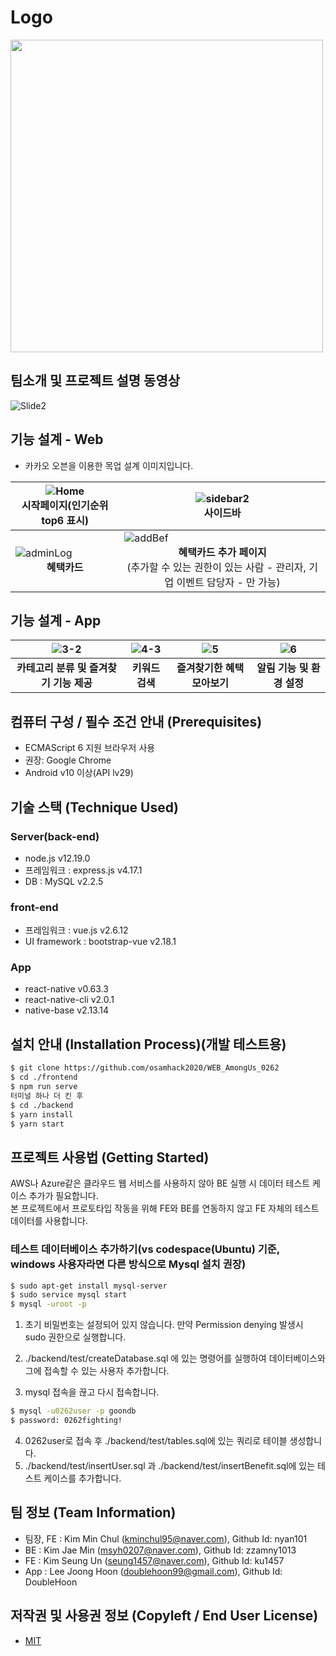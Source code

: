 
# Logo
<img src="https://user-images.githubusercontent.com/14193000/97607723-b1f30180-1a54-11eb-8d2b-7529f91640f4.png" width="500">

## 팀소개 및 프로젝트 설명 동영상
![Slide2](https://user-images.githubusercontent.com/43535460/97554274-de3d5c80-1a19-11eb-9774-73771b4b75de.jpg)

## 기능 설계 - Web
 -  카카오 오븐을 이용한 목업 설계 이미지입니다.

| ![Home](https://user-images.githubusercontent.com/72017937/97103865-aae58f80-16f2-11eb-9d52-98424e06ece6.JPG) <center>시작페이지(인기순위 top6 표시)</center> | ![sidebar2](https://user-images.githubusercontent.com/72017937/97103869-ade08000-16f2-11eb-90ad-fe010f827deb.JPG)    <center>사이드바</center>  |
|--|--|
| ![adminLog](https://user-images.githubusercontent.com/72017937/97103877-b769e800-16f2-11eb-8bdb-f5870b0495a0.JPG) <center>**혜택카드**</center> | ![addBef](https://user-images.githubusercontent.com/72017937/97103879-b89b1500-16f2-11eb-99ec-71841219a72e.JPG) <center>**혜택카드 추가 페이지**<br/>(추가할 수 있는 권한이 있는 사람 - 관리자, 기업 이벤트 담당자 - 만 가능)</center>   

## 기능 설계 - App
| ![3-2](https://user-images.githubusercontent.com/14193000/97596358-f926c580-1a47-11eb-9c94-73a96b50fbff.png) | ![4-3](https://user-images.githubusercontent.com/14193000/97596372-fb891f80-1a47-11eb-9776-1d10bdc8588c.png) | ![5](https://user-images.githubusercontent.com/14193000/97596376-fc21b600-1a47-11eb-8164-919f227232a1.png) | ![6](https://user-images.githubusercontent.com/14193000/97596380-fd52e300-1a47-11eb-8c29-516e29d6b067.png) |
|--|--|--|--|
| <center>**카테고리 분류 및 즐겨찾기 기능 제공**</center> | <center>**키워드 검색**</center> |  <center>**즐겨찾기한 혜택 모아보기**</center> | <center>**알림 기능 및 환경 설정**</center> |



## 컴퓨터 구성 / 필수 조건 안내 (Prerequisites)
* ECMAScript 6 지원 브라우저 사용
* 권장: Google Chrome
* Android v10 이상(API lv29)

## 기술 스택 (Technique Used) 
### Server(back-end)
 - node.js v12.19.0
 - 프레임워크 : express.js v4.17.1
 - DB : MySQL v2.2.5
 
### front-end
 - 프레임워크 : vue.js v2.6.12
 - UI framework : bootstrap-vue v2.18.1

### App
 - react-native v0.63.3
 - react-native-cli v2.0.1
 - native-base v2.13.14

## 설치 안내 (Installation Process)(개발 테스트용)
```bash
$ git clone https://github.com/osamhack2020/WEB_AmongUs_0262
$ cd ./frontend
$ npm run serve
터미널 하나 더 킨 후
$ cd ./backend
$ yarn install
$ yarn start
```

## 프로젝트 사용법 (Getting Started)
AWS나 Azure같은 클라우드 웹 서비스를 사용하지 않아 BE 실행 시 데이터 테스트 케이스 추가가 필요합니다.  
본 프로젝트에서 프로토타입 작동을 위해 FE와 BE를 연동하지 않고 FE 자체의 테스트 데이터를 사용합니다.  

### 테스트 데이터베이스 추가하기(vs codespace(Ubuntu) 기준, windows 사용자라면 다른 방식으로 Mysql 설치 권장)
```bash
$ sudo apt-get install mysql-server
$ sudo service mysql start
$ mysql -uroot -p
```
1. 초기 비밀번호는 설정되어 있지 않습니다. 만약 Permission denying 발생시 sudo 권한으로 실행합니다.  

2. ./backend/test/createDatabase.sql 에 있는 명령어를 실행하여 데이터베이스와 그에 접속할 수 있는 사용자 추가합니다.  
3. mysql 접속을 끊고 다시 접속합니다.  
```bash
$ mysql -u0262user -p goondb
$ password: 0262fighting!
```
4. 0262user로 접속 후 ./backend/test/tables.sql에 있는 쿼리로 테이블 생성합니다.  
5. ./backend/test/insertUser.sql 과 ./backend/test/insertBenefit.sql에 있는 테스트 케이스를 추가합니다.  

 
## 팀 정보 (Team Information)
- 팀장, FE : Kim Min Chul (kminchul95@naver.com), Github Id: nyan101
- BE : Kim Jae Min (msyh0207@naver.com), Github Id: zzamny1013
- FE : Kim Seung Un (seung1457@naver.com), Github Id: ku1457
- App : Lee Joong Hoon (doublehoon99@gmail.com), Github Id: DoubleHoon

## 저작권 및 사용권 정보 (Copyleft / End User License)
 * [MIT](https://github.com/osamhack2020/WEB_AmongUs_0262/blob/master/license.md)
